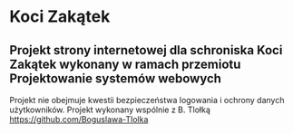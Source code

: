 # Koci Zakątek
Projekt strony internetowej dla schroniska Koci Zakątek wykonany w ramach przemiotu Projektowanie systemów webowych
-
Projekt nie obejmuje kwestii bezpieczeństwa logowania i ochrony danych użytkowników.
Projekt wykonany wspólnie z B. Tlołką https://github.com/Boguslawa-Tlolka
